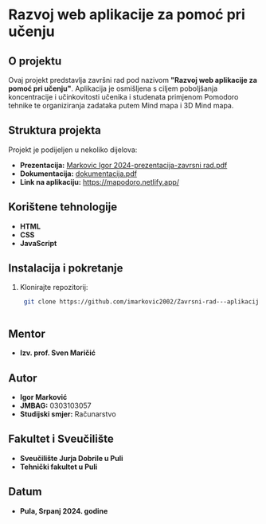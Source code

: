 # Razvoj web aplikacije za pomoć pri učenju

## O projektu
Ovaj projekt predstavlja završni rad pod nazivom **"Razvoj web aplikacije za pomoć pri učenju"**. Aplikacija je osmišljena s ciljem poboljšanja koncentracije i učinkovitosti učenika i studenata primjenom Pomodoro tehnike te organiziranja zadataka putem Mind mapa i 3D Mind mapa.

## Struktura projekta
Projekt je podijeljen u nekoliko dijelova:

- **Prezentacija:** [Markovic Igor 2024-prezentacija-zavrsni rad.pdf](./(Markovic,%202024)%20Zavrsni%20rad-dokumentacija.pdf)
- **Dokumentacija:** [dokumentacija.pdf](./dokumentacija.pdf)
- **Link na aplikaciju:** https://mapodoro.netlify.app/
## Korištene tehnologije
- **HTML**
- **CSS**
- **JavaScript**

## Instalacija i pokretanje
1. Klonirajte repozitorij:
   ```bash
    git clone https://github.com/imarkovic2002/Zavrsni-rad---aplikacija



## Mentor
- **Izv. prof. Sven Maričić**

## Autor
- **Igor Marković**
- **JMBAG:** 0303103057
- **Studijski smjer:** Računarstvo

## Fakultet i Sveučilište
- **Sveučilište Jurja Dobrile u Puli**
- **Tehnički fakultet u Puli**

## Datum
- **Pula, Srpanj 2024. godine**
